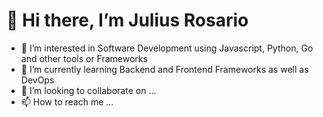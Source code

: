 # 👋 Hi there, I’m Julius Rosario
- 👀 I’m interested in Software Development using Javascript, Python, Go and other tools or Frameworks
- 🌱 I’m currently learning Backend and Frontend Frameworks as well as DevOps
- 💞️ I’m looking to collaborate on ...
- 📫 How to reach me ...

<!---
jvicrosario1106/jvicrosario1106 is a ✨ special ✨ repository because its `README.md` (this file) appears on your GitHub profile.
You can click the Preview link to take a look at your changes.
--->
